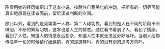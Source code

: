 陈雪用她的经历编织出了这本小说，按耐住自我美化的冲动，把所有的一切尽可能真实地展现在读者面前，留给读者判断的空间。

除此以外，看到的是频繁第一人称、第二人称切换，看到的是人在不同的阶段不断徘徊，不断的絮絮叨叨，这本也是人生的常态。通过看书看到了人，看到了情感，看到了人性，知道人的情感永远复杂，知道人性本就无法区分好与坏。当别人给你传递单一论的时候请仔细斟酌，真的是这样吗，真的没有别的思考方向吗。